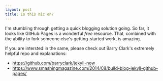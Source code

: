 ```yaml
---
layout: post
title: Is this mic on?
---
```


I'm stumbling through getting a quick blogging solution going. So far, it looks like GitHub Pages is a wonderful *free* resource. That, combined with the ability to fork someone else's getting-started work, is amazing.

If you are intersted in the same, please check out Barry Clark's extremely helpful repo and explanations:

* https://github.com/barryclark/jekyll-now
* https://www.smashingmagazine.com/2014/08/build-blog-jekyll-github-pages/